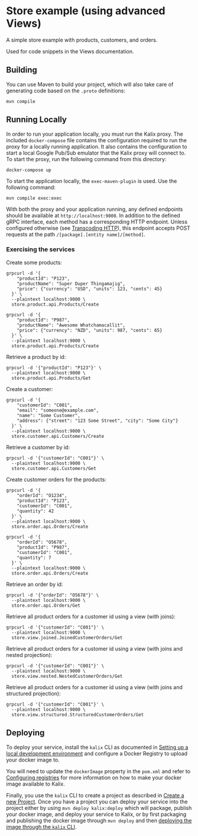 # Store example (using advanced Views)

A simple store example with products, customers, and orders.

Used for code snippets in the Views documentation.


## Building

You can use Maven to build your project, which will also take care of
generating code based on the `.proto` definitions:

```
mvn compile
```


## Running Locally

In order to run your application locally, you must run the Kalix proxy. The included `docker-compose` file contains the configuration required to run the proxy for a locally running application.
It also contains the configuration to start a local Google Pub/Sub emulator that the Kalix proxy will connect to.
To start the proxy, run the following command from this directory:

```
docker-compose up
```

To start the application locally, the `exec-maven-plugin` is used. Use the following command:

```
mvn compile exec:exec
```

With both the proxy and your application running, any defined endpoints should be available at `http://localhost:9000`. In addition to the defined gRPC interface, each method has a corresponding HTTP endpoint. Unless configured otherwise (see [Transcoding HTTP](https://docs.kalix.io/java/writing-grpc-descriptors-protobuf.html#_transcoding_http)), this endpoint accepts POST requests at the path `/[package].[entity name]/[method]`.

### Exercising the services

Create some products:

```
grpcurl -d '{
    "productId": "P123",
    "productName": "Super Duper Thingamajig",
    "price": {"currency": "USD", "units": 123, "cents": 45}
  }' \
  --plaintext localhost:9000 \
  store.product.api.Products/Create
```

```
grpcurl -d '{
    "productId": "P987",
    "productName": "Awesome Whatchamacallit",
    "price": {"currency": "NZD", "units": 987, "cents": 65}
  }' \
  --plaintext localhost:9000 \
  store.product.api.Products/Create
```

Retrieve a product by id:

```
grpcurl -d '{"productId": "P123"}' \
  --plaintext localhost:9000 \
  store.product.api.Products/Get
```

Create a customer:

```
grpcurl -d '{
    "customerId": "C001",
    "email": "someone@example.com",
    "name": "Some Customer",
    "address": {"street": "123 Some Street", "city": "Some City"}
  }' \
  --plaintext localhost:9000 \
  store.customer.api.Customers/Create
```

Retrieve a customer by id:

```
grpcurl -d '{"customerId": "C001"}' \
  --plaintext localhost:9000 \
  store.customer.api.Customers/Get
```

Create customer orders for the products:

```
grpcurl -d '{
    "orderId": "O1234",
    "productId": "P123",
    "customerId": "C001",
    "quantity": 42
  }' \
  --plaintext localhost:9000 \
  store.order.api.Orders/Create
```

```
grpcurl -d '{
    "orderId": "O5678",
    "productId": "P987",
    "customerId": "C001",
    "quantity": 7
  }' \
  --plaintext localhost:9000 \
  store.order.api.Orders/Create
```

Retrieve an order by id:

```
grpcurl -d '{"orderId": "O5678"}' \
  --plaintext localhost:9000 \
  store.order.api.Orders/Get
```

Retrieve all product orders for a customer id using a view (with joins):

```
grpcurl -d '{"customerId": "C001"}' \
  --plaintext localhost:9000 \
  store.view.joined.JoinedCustomerOrders/Get
```

Retrieve all product orders for a customer id using a view (with joins and nested projection):

```
grpcurl -d '{"customerId": "C001"}' \
  --plaintext localhost:9000 \
  store.view.nested.NestedCustomerOrders/Get
```

Retrieve all product orders for a customer id using a view (with joins and structured projection):

```
grpcurl -d '{"customerId": "C001"}' \
  --plaintext localhost:9000 \
  store.view.structured.StructuredCustomerOrders/Get
```


## Deploying

To deploy your service, install the `kalix` CLI as documented in
[Setting up a local development environment](https://docs.kalix.io/setting-up/)
and configure a Docker Registry to upload your docker image to.

You will need to update the `dockerImage` property in the `pom.xml` and refer to
[Configuring registries](https://docs.kalix.io/projects/container-registries.html)
for more information on how to make your docker image available to Kalix.

Finally, you use the `kalix` CLI to create a project as described in [Create a new Project](https://docs.kalix.io/projects/create-project.html). Once you have a project you can deploy your service into the project either 
by using `mvn deploy kalix:deploy` which will package, publish your docker image, and deploy your service to Kalix, 
or by first packaging and publishing the docker image through `mvn deploy` and 
then [deploying the image through the `kalix` CLI](https://docs.kalix.io/services/deploy-service.html#_deploy).

